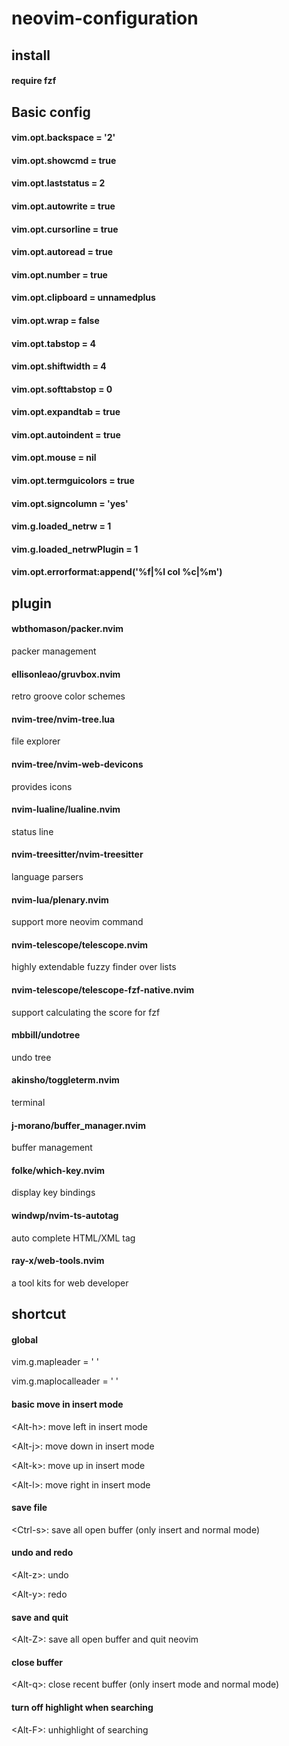 # neovim-configuration

## install
#### require fzf
## Basic config
#### vim.opt.backspace = '2'
#### vim.opt.showcmd = true
#### vim.opt.laststatus = 2
#### vim.opt.autowrite = true
#### vim.opt.cursorline = true
#### vim.opt.autoread = true
#### vim.opt.number = true
#### vim.opt.clipboard = unnamedplus
#### vim.opt.wrap = false 
#### vim.opt.tabstop = 4
#### vim.opt.shiftwidth = 4
#### vim.opt.softtabstop = 0
#### vim.opt.expandtab = true
#### vim.opt.autoindent = true
#### vim.opt.mouse = nil 
#### vim.opt.termguicolors = true
#### vim.opt.signcolumn = 'yes'
#### vim.g.loaded_netrw = 1
#### vim.g.loaded_netrwPlugin = 1
#### vim.opt.errorformat:append('%f|%l col %c|%m')
## plugin
#### wbthomason/packer.nvim
packer management
#### ellisonleao/gruvbox.nvim
retro groove color schemes
#### nvim-tree/nvim-tree.lua
file explorer
#### nvim-tree/nvim-web-devicons
provides icons
#### nvim-lualine/lualine.nvim
status line 
#### nvim-treesitter/nvim-treesitter
language parsers
#### nvim-lua/plenary.nvim
support more neovim command
#### nvim-telescope/telescope.nvim
highly extendable fuzzy finder over lists
#### nvim-telescope/telescope-fzf-native.nvim 
support calculating the score for fzf 
#### mbbill/undotree
undo tree 
#### akinsho/toggleterm.nvim
terminal
#### j-morano/buffer_manager.nvim
buffer management
#### folke/which-key.nvim
display key bindings
#### windwp/nvim-ts-autotag
auto complete HTML/XML tag
#### ray-x/web-tools.nvim
a tool kits for web developer
## shortcut
#### global 
vim.g.mapleader = ' '

vim.g.maplocalleader = ' '

#### basic move in insert mode
\<Alt-h>: move left in insert mode

\<Alt-j>: move down in insert mode

\<Alt-k>: move up in insert mode 

\<Alt-l>: move right in insert mode

#### save file
\<Ctrl-s>: save all open buffer (only insert and normal mode)

#### undo and redo 
\<Alt-z>: undo 

\<Alt-y>: redo

#### save and quit
\<Alt-Z><Alt-Z>: save all open buffer and quit neovim 

#### close buffer 
\<Alt-q>: close recent buffer (only insert mode and normal mode) 

#### turn off highlight when searching 
\<Alt-F>: unhighlight of searching

